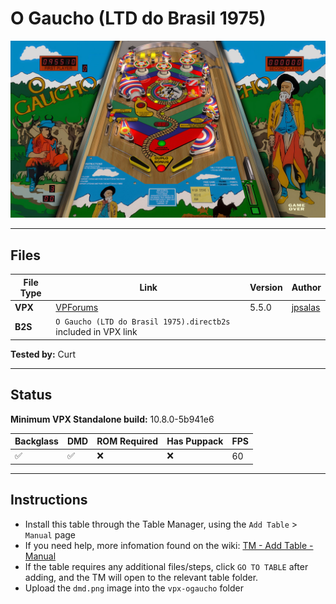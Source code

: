 # O Gaucho (LTD do Brasil 1975)

![Table Preview](../../images/vpx-ogaucho-preview.jpg)

---

## Files
| File Type | Link | Version | Author | 
|-----------|--------|----------|--------------|
| **VPX** | [VPForums](https://www.vpforums.org/index.php?app=downloads&showfile=17380) | 5.5.0 | [jpsalas](https://www.vpforums.org/index.php?showuser=277) |
| **B2S** | `O Gaucho (LTD do Brasil 1975).directb2s` included in VPX link |


**Tested by:** Curt

---

## Status 
**Minimum VPX Standalone build:** 10.8.0-5b941e6

| Backglass | DMD | ROM Required | Has Puppack | FPS |
|-----------|-----|-----|-----|-----|
| :white_check_mark: | :white_check_mark: | :x: | :x: | 60 |

---

## Instructions
<!-- IMPORTANT! DO NOT REMOVE OR EDIT THE FOLLOWING 3 STANDARD INSTRUCTIONS! -->
- Install this table through the Table Manager, using the `Add Table` > `Manual` page
- If you need help, more infomation found on the wiki: [TM - Add Table - Manual](https://github.com/LegendsUnchained/vpx-standalone-alp4k/wiki/%5B04%5D-%F0%9F%A7%A1-TM-%E2%80%90-Other-Features#add-table---manual)
- If the table requires any additional files/steps, click `GO TO TABLE` after adding, and the TM will open to the relevant table folder.
- Upload the `dmd.png` image into the `vpx-ogaucho` folder